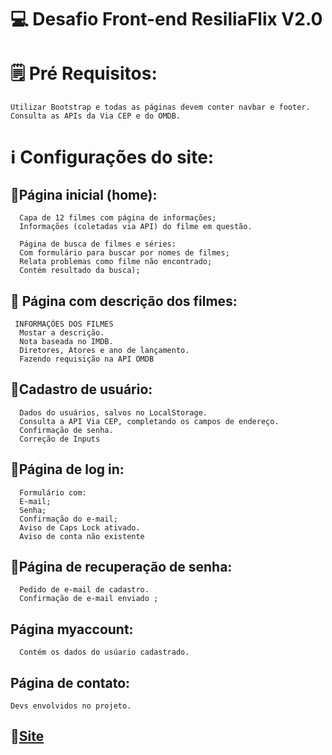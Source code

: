 # 💻 Desafio Front-end ResiliaFlix V2.0 

# 🗒️ Pré Requisitos: 

```Utilizar Bootstrap e todas as páginas devem conter navbar e footer. Consulta as APIs da Via CEP e do OMDB. ```

# ℹ️ Configurações do site:

## :pushpin:Página inicial (home):
```
  Capa de 12 filmes com página de informações; 
  Informações (coletadas via API) do filme em questão.

  Página de busca de filmes e séries:
  Com formulário para buscar por nomes de filmes;
  Relata problemas como filme não encontrado;
  Contém resultado da busca); 
```

## :pushpin: Página com descrição dos filmes:
```
 INFORMAÇÕES DOS FILMES
  Mostar a descrição.
  Nota baseada no IMDB.
  Diretores, Atores e ano de lançamento.
  Fazendo requisição na API OMDB
```

## :pushpin:Cadastro de usuário:
```Formulário com:
  Dados do usuários, salvos no LocalStorage.
  Consulta a API Via CEP, completando os campos de endereço.
  Confirmação de senha.
  Correção de Inputs
```

## :pushpin:Página de log in:
```
  Formulário com:
  E-mail;
  Senha; 
  Confirmação do e-mail;
  Aviso de Caps Lock ativado.
  Aviso de conta não existente 
```

## :pushpin:Página de recuperação de senha: 
```Formulário com:
  Pedido de e-mail de cadastro.
  Confirmação de e-mail enviado ;
```

## Página myaccount:
```
  Contém os dados do usúario cadastrado.
```
## Página de contato:
```Devs envolvidos no projeto.```


## :pushpin:[Site](https://paulo-oricardo.github.io/ResiliaFlix-2/)

